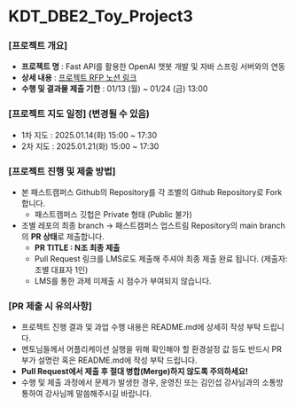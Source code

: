 # KDT_DBE2_Toy_Project3

### [프로젝트 개요] 
- **프로젝트 명** : Fast API를 활용한 OpenAI 챗봇 개발 및 자바 스프링 서버와의 연동
- **상세 내용** : [프로젝트 RFP 노션 링크](https://www.notion.so/Toy-Project-3-b31846fc11ce4c2c9a71d598bdb6a2ec?pvs=4)
- **수행 및 결과물 제출 기한** : 01/13 (월) ~ 01/24 (금) 13:00

### [프로젝트 지도 일정] (변경될 수 있음)
- 1차 지도 : 2025.01.14(화) 15:00 ~ 17:30
- 2차 지도 : 2025.01.21(화) 15:00 ~ 17:30

### [프로젝트 진행 및 제출 방법]
- 본 패스트캠퍼스 Github의 Repository를 각 조별의 Github Repository로 Fork합니다.
    - 패스트캠퍼스 깃헙은 Private 형태 (Public 불가)
- 조별 레포의 최종 branch → 패스트캠퍼스 업스트림 Repository의 main branch의 **PR 상태**로 제출합니다.
    - **PR TITLE : N조 최종 제출**
    - Pull Request 링크를 LMS로도 제출해 주셔야 최종 제출 완료 됩니다. (제출자: 조별 대표자 1인)
    - LMS를 통한 과제 미제출 시 점수가 부여되지 않습니다. 

### [PR 제출 시 유의사항]
  - 프로젝트 진행 결과 및 과업 수행 내용은 README.md에 상세히 작성 부탁 드립니다. 
  - 멘토님들께서 어플리케이션 실행을 위해 확인해야 할 환경설정 값 등도 반드시 PR 부가 설명란 혹은 README.md에 작성 부탁 드립니다.
  - **Pull Request에서 제출 후 절대 병합(Merge)하지 않도록 주의하세요!**
  - 수행 및 제출 과정에서 문제가 발생한 경우, 운영진 또는 김인섭 강사님과의 소통방 통하여 강사님께 말씀해주시길 바랍니다.
